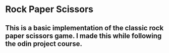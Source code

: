 # Rock Paper Scissors

##   This is a basic implementation of the classic rock paper scissors game. I made this while following the odin project course.

